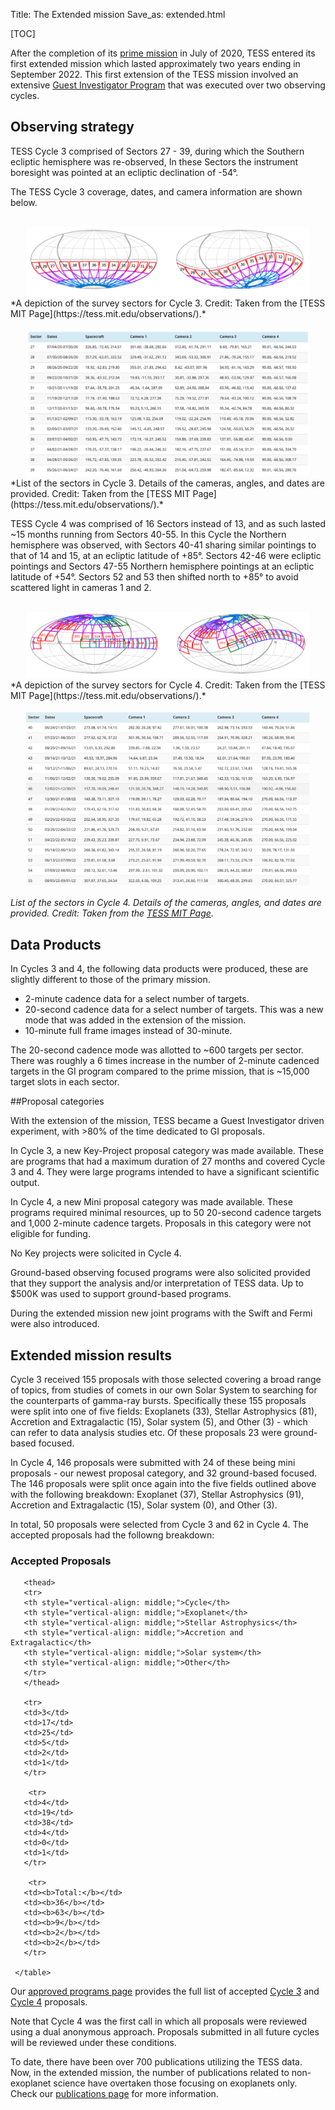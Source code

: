 Title: The Extended mission
Save_as: extended.html

[TOC]

After the completion of its [prime mission](primary.html) in July of 2020, TESS entered its first extended mission which lasted approximately two years ending in September 2022.
This first extension of the TESS mission involved an extensive [Guest Investigator Program](proposing-investigations.html) that was executed over two observing cycles.

## Observing strategy

TESS Cycle 3 comprised of Sectors 27 - 39, during which the Southern ecliptic hemisphere was re-observed, In these Sectors the instrument boresight was pointed at an ecliptic declination of -54°.

The TESS Cycle 3 coverage, dates, and camera information are shown below. 

<center>
<br/>
  <img class="img-responsive" style="max-width:90%;" src="images/Cycle3sectors.png">
<br/>
</center>
*A depiction of the survey sectors for Cycle 3. Credit: Taken from the [TESS MIT Page](https://tess.mit.edu/observations/).*

<center>
<br/>
  <img class="img-responsive" style="max-width:90%;" src="images/Cycle3table.png">
<br/>
</center>
*List of the sectors in Cycle 3. Details of the cameras, angles, and dates are provided. Credit: Taken from the [TESS MIT Page](https://tess.mit.edu/observations/).*

TESS Cycle 4 was comprised of 16 Sectors instead of 13, and as such lasted ~15 months running from Sectors 40-55. In this Cycle the Northern hemisphere was observed, with Sectors 40-41 sharing similar pointings to that of 14 and 15, at an ecliptic latitude of +85°. Sectors 42-46 were ecliptic pointings and Sectors 47-55 Northern hemisphere pointings at an ecliptic latitude of +54°. Sectors 52 and 53 then shifted north to +85° to avoid scattered light in cameras 1 and 2.

<center>
<br/>
  <img class="img-responsive" style="max-width:90%;" src="images/Cycle4sectors.png">
<br/>
</center>
*A depiction of the survey sectors for Cycle 4. Credit: Taken from the [TESS MIT Page](https://tess.mit.edu/observations/).*

<center>
<br/>
  <img class="img-responsive" style="max-width:90%;" src="images/Cycle4table.png">
<br/>
</center>

*List of the sectors in Cycle 4. Details of the cameras, angles, and dates are provided. Credit: Taken from the [TESS MIT Page](https://tess.mit.edu/observations/).*

## Data Products 

In Cycles 3 and 4, the following data products were produced, these are slightly different to those of the primary mission. 

* 2-minute cadence data for a select number of targets.
* 20-second cadence data for a select number of targets. This was a new mode that was added in the extension of the mission.
* 10-minute full frame images instead of 30-minute.

The 20-second cadence mode was allotted to ~600 targets per sector.
There was roughly a 6 times increase in the number of 2-minute cadenced targets in the GI program compared to the prime mission, that is ~15,000 target slots in each sector.

##Proposal categories

With the extension of the mission, TESS became a Guest Investigator driven experiment, with >80% of the time dedicated to GI proposals. 

In Cycle 3, a new Key-Project proposal category was made available. These are programs that had a maximum duration of 27 months and covered Cycle 3 and 4. They were large programs intended to have a significant scientific output.

In Cycle 4, a new Mini proposal category was made available. These programs required minimal resources, up to 50 20-second cadence targets and 1,000 2-minute cadence targets. Proposals in this category were not eligible for funding.

No Key projects were solicited in Cycle 4.

Ground-based observing focused programs were also solicited provided that they support the analysis and/or interpretation of TESS data. Up to $500K was used to support ground-based programs.

During the extended mission new joint programs with the Swift and Fermi were also introduced. 

## Extended mission results

Cycle 3 received 155 proposals with those selected covering a broad range of topics, from studies of comets in our own Solar System to searching for the counterparts of gamma-ray bursts. Specifically these 155 proposals were split into one of five fields: Exoplanets (33), Stellar Astrophysics (81), Accretion and Extragalactic (15), Solar system (5), and Other (3) - which can refer to data analysis studies etc. Of these proposals 23 were ground-based focused. 


In Cycle 4, 146 proposals were submitted with 24 of these being mini proposals - our newest proposal category, and 32 ground-based focused. The 146 proposals were split once again into the five fields outlined above with the following breakdown: Exoplanet (37), Stellar Astrophysics (91), Accretion and Extragalactic (15), Solar system (0), and Other (3). 

In total, 50 proposals were selected from Cycle 3 and 62 in Cycle 4. The accepted proposals had the followng breakdown:

<div class="panel panel-primary">
  <div class="panel-heading">
    <h3 class="panel-title">Accepted Proposals</h3>
  </div>

<table class="table table-striped table-hover" style="font-size: 0.77em;">
       <col style="width:20%">
       <col style="width:20%">
       <col style="width:20%">
       <col style="width:20%">

       <thead>
       <tr>
       <th style="vertical-align: middle;">Cycle</th>
       <th style="vertical-align: middle;">Exoplanet</th>
       <th style="vertical-align: middle;">Stellar Astrophysics</th>
       <th style="vertical-align: middle;">Accretion and Extragalactic</th>
       <th style="vertical-align: middle;">Solar system</th>
       <th style="vertical-align: middle;">Other</th>
       </tr>
       </thead>

       <tr>  
       <td>3</td>
       <td>17</td> 
       <td>25</td>
       <td>5</td>
       <td>2</td>
       <td>1</td>
       </tr>
       
        <tr>  
       <td>4</td>
       <td>19</td> 
       <td>38</td>
       <td>4</td>
       <td>0</td>
       <td>1</td>
       </tr>
       
        <tr>  
       <td><b>Total:</b></td>
       <td><b>36</b></td> 
       <td><b>63</b></td>
       <td><b>9</b></td>
       <td><b>2</b></td>
       <td><b>2</b></td>
       </tr>
       
     </table>
</div>
</div>

Our [approved programs page](https://heasarc.gsfc.nasa.gov/docs/tess/approved-programs.html) provides the full list of accepted [Cycle 3]((https://heasarc.gsfc.nasa.gov/docs/tess/approved-programs.html#cycle-3)) and [Cycle 4]((https://heasarc.gsfc.nasa.gov/docs/tess/approved-programs.html#cycle-4)) proposals. 

Note that Cycle 4 was the first call in which all proposals were reviewed using a dual anonymous approach. Proposals submitted in all future cycles will be reviewed under these conditions. 

To date, there have been over 700 publications utilizing the TESS data. Now, in the extended mission, the number of publications related to non-exoplanet science have overtaken those focusing on exoplanets only. Check our [publications page](https://heasarc.gsfc.nasa.gov/docs/tess/publications.html) for more information.



